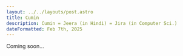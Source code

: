 ```yaml
---
layout: ../../layouts/post.astro
title: Cumin
description: Cumin = Jeera (in Hindi) = Jira (in Computer Sci.)
dateFormatted: Feb 7th, 2025
---
```


Coming soon...